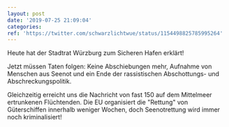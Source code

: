 ```yaml
---
layout: post
date: '2019-07-25 21:09:04'
categories: 
ref: 'https://twitter.com/schwarzlichtwue/status/1154498825785995264'
---
```

Heute hat der Stadtrat Würzburg zum Sicheren Hafen erklärt!



Jetzt müssen Taten folgen: Keine Abschiebungen mehr, Aufnahme von Menschen aus Seenot und ein Ende der rassistischen Abschottungs- und Abschreckungspolitik.

Gleichzeitig erreicht uns die Nachricht von fast 150 auf dem Mittelmeer ertrunkenen Flüchtenden. Die EU organisiert die "Rettung" von Güterschiffen innerhalb weniger Wochen, doch Seenotrettung wird immer noch kriminalisiert!